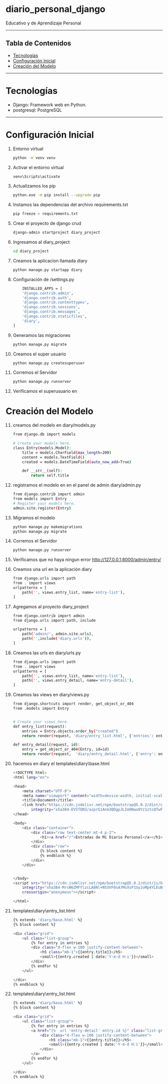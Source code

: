 # diario_personal_django
Educativo y de Aprendizaje Personal

---
## Tabla de Contenidos
- [Tecnologías](#Tecnologías)
- [Configuración Inicial](#configuración-Inicial)
- [Creación del Modelo](#creación-del-modelo)
---
# Tecnologías
- Django: Framework web en Python.
- postgresql: PostgreSQL
--- 
# Configuración Inicial 
1. Entorno virtual 
    ```bash 
    python -m venv venv

2. Activar el entorno virtual
    ```bash 
    venv\Scripts\activate

3. Actualizamos los pip
    ```bash
    python.exe -m pip install --upgrade pip

4. Instamos las dependencias del archivo requirements.txt
    ```bash
    pip freeze > requirements.txt

6. Crear el proyecto de django crud
    ```bash 
    django-admin startproject diary_project

7. Ingresamos al diary_project
    ```bash 
    cd diary_project

9. Creamos la aplicacion llamada diary
    ```bash     
    python manage.py startapp diary


10. Configuración de /settings.py 
    ```bash 
        INSTALLED_APPS = [
        'django.contrib.admin',
        'django.contrib.auth',
        'django.contrib.contenttypes',
        'django.contrib.sessions',
        'django.contrib.messages',
        'django.contrib.staticfiles',
        'diary',
    ]

11. Generamos las migraciones
    ```bash 
    python manage.py migrate

12. Creamos el super usuario
    ```bash 
    python manage.py createsuperuser

13. Corremos el Servidor
    ```bash
    python manage.py runserver

14. Verificamos el superusuario en   
# Creación del Modelo 

11. creamos del modelo en diary/models.py
    ```bash
    from django.db import models

    # Create your models here.
    class Entry(models.Model):
        title = models.CharField(max_length=200)
        content = models.TextField()
        created = models.DateTimeField(auto_now_add=True)

        def __str__(self):
            return self.title

12. registramos el modelo en en el panel de admin diary/admin.py
    ```bash
    from django.contrib import admin
    from models import Entry
    # Register your models here.
    admin.site.register(Entry)


13. Migramos el modelo 
    ```bash
    python manage.py makemigrations 
    python manage.py migrate

14. Corremos el Servidor
    ```bash
    python manage.py runserver 

15. Verificamos que no haya ningun error http://127.0.0.1:8000/admin/entry/

16. Creamos una url en la aplicación diary 
    ```bash
    from django.urls import path
    from . import views
    urlpatterns = [
        path('', views.entry_list, name='entry-list'),
    ]

17. Agregamos al proyecto diary_project 
    ```bash	
    from django.contrib import admin
    from django.urls import path, include

    urlpatterns = [
        path('admin/', admin.site.urls),
        path('',include('diary.urls')),
    ]

18. Creamos las urls en diary/urls.py
    ```bash	
    from django.urls import path
    from . import views
    urlpatterns = [
        path('', views.entry_list, name='entry-list'),
        path('', views.entry_detail, name='entry-detail'),
    ]
19. Creamos las views en diary/views.py
    ```bash	
    from django.shortcuts import render, get_object_or_404
    from .models import Entry


    # Create your views here.
    def entry_list(request):
        entries = Entry.objects.order_by("created")
        return render(request, 'diary/entry_list.html', {'entries': entries})

    def entry_detail(request, id):
        entry = get_object_or_404(Entry, id=id)
        return render(request,  'diary/entry_detail.html', {'entry': entry})

20. hacemos en diary el templates\diary\base.html
    ```bash	
    <!DOCTYPE html>
    <html lang="en">

    <head>
        <meta charset="UTF-8">
        <meta name="viewport" content="width=device-width, initial-scale=1.0">
        <title>Document</title>
        <link href="https://cdn.jsdelivr.net/npm/bootstrap@5.0.2/dist/css/bootstrap.min.css" rel="stylesheet"
            integrity="sha384-EVSTQN3/azprG1Anm3QDgpJLIm9Nao0Yz1ztcQTwFspd3yD65VohhpuuCOmLASjC" crossorigin="anonymous">
    </head>

    <body>
        <div class="container">
            <div class="row text-center mt-4 p-2">
                <h1><a href="/">Entradas de Mi Diario Personal</a></h1>
            </div>
            <div class="row">
                {% block content %}
                {% endblock %}
            </div>
        </div>


    </body>
    <script src="https://cdn.jsdelivr.net/npm/bootstrap@5.0.2/dist/js/bootstrap.bundle.min.js"
        integrity="sha384-MrcW6ZMFYlzcLA8Nl+NtUVF0sA7MsXsP1UyJoMp4YLEuNSfAP+JcXn/tWtIaxVXM"
        crossorigin="anonymous"></script>

    </html>

21. templates\diary\entry_list.html
    ```bash	
    {% extends 'diary/base.html' %}
    {% block content %}

    <div class="grid">
        <ul class="list-group">
            {% for entry in entries %}
            <div class="d-flex w-100 justify-content-between">
                <h5 class="mb-1">{{entry.title}}</h5>
                <small>{{entry.created | date:'Y-m-d H:i'}}</small>
            </div>
            {% endfor %}
        </ul>

    </div>
    {% endblock %}
22. templates\diary\entry_list.html
    ```bash
    {% extends 'diary/base.html' %}
    {% block content %}

    <div class="grid">
        <ul class="list-group">
            {% for entry in entries %}
            <a href="{%  url 'entry-detail' entry.id %}" class="list-group-item list-group-item-action">
                <div class="d-flex w-100 justify-content-between">
                    <h5 class="mb-1">{{entry.title}}</h5>
                    <small>{{entry.created | date:'Y-m-d H:i'}}</small>
                </div>
            </a>
            {% endfor %}
        </ul>

    </div>
    {% endblock %}
